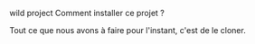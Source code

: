 wild project
Comment installer ce projet ?

Tout ce que nous avons à faire pour l'instant, c'est de le cloner.